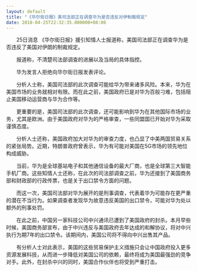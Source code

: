 ```yaml
---
layout: default
title: "《华尔街日报》美司法部正在调查华为是否违反对伊制裁规定"
date: 2018-04-25T22:32:35.000000+08:00
---
```


　　25日消息 《华尔街日报》援引知情人士报道称，美国司法部正在调查华为是否违反了美国对伊朗的制裁规定。

　　报道称，不清楚司法部调查的进展以及当局的具体指控。

　　华为发言人拒绝向华尔街日报发表评论。

　　分析人士称，美国司法部的此次调查可能给华为带来诸多风险。本来，华为在美国市场的业务就相对有限。而在此之前，美国政府已是对华为百般刁难，包括阻止美国移动运营商与华为合作等。

　　更重要的是，美国司法部的此次调查，还可能影响到华为在其他国际市场的业务，尤其是欧洲。由于美国政府对华为的严格审查，一些同盟国已开始对华为采取谨慎态度。

　　分析人士还称，美国政府加大对华为的审查力度，也凸显了中美两国贸易关系的紧张局势。近期，特朗普政府曾表示，华为有可能对美国在5G市场的领先地位构成威胁。

　　当前，华为是全球基站电子和其他通信设备的最大厂商，也是全球第三大智能手机厂商。这些知情人士还称，在此次的司法部调查之前，华为还接到了美国商务部和财政部的行政传票，也是关于出口禁令方面的问题。

　　而这一次，美国司法部对华为展开的是刑事调查，代表着华为可能存在更严重的潜在不当行为。如果调查者发现华为故意违反美国的出口禁令，可能对华为处以额外的刑事处罚。

　　在此之前，中国另一家科技公司中兴通讯已遭到了美国政府的封杀。本月早些时候，美国商务部宣布，由于中兴违反与美国政府去年达成的和解协议，将对中兴执行为期7年的出口禁令。该期间内，美国公司将不得向中兴出售其产品。

　　有分析人士对此表示，美国的这些贸易保护主义措施只会让中国政府投入更多资源发展科技，从而进一步降低对美国公司的依赖，最终将成为美国最强劲的竞争对手。此外，在封杀中兴的同时，美国合作伙伴也将受到严重打击。

